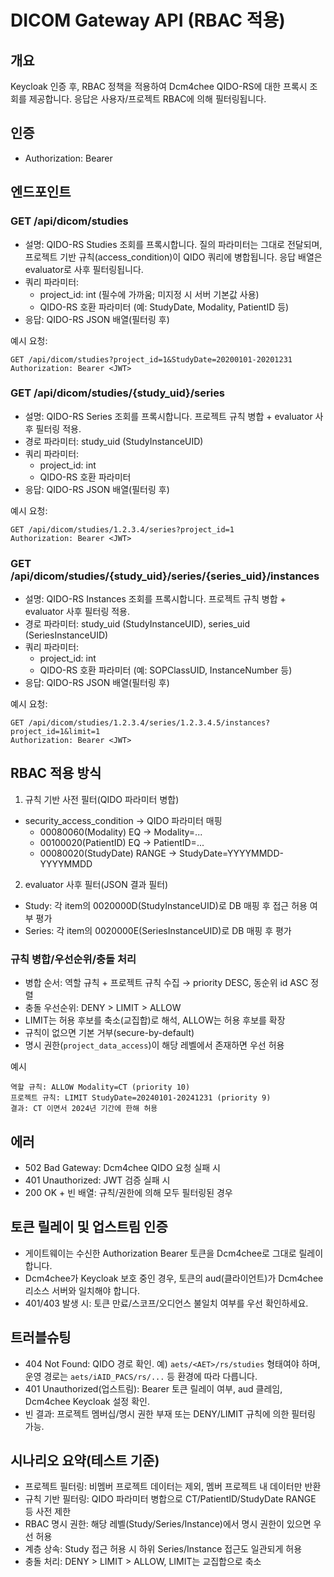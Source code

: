 # DICOM Gateway API (RBAC 적용)

## 개요
Keycloak 인증 후, RBAC 정책을 적용하여 Dcm4chee QIDO-RS에 대한 프록시 조회를 제공합니다. 응답은 사용자/프로젝트 RBAC에 의해 필터링됩니다.

## 인증
- Authorization: Bearer <JWT>

## 엔드포인트

### GET /api/dicom/studies
- 설명: QIDO-RS Studies 조회를 프록시합니다. 질의 파라미터는 그대로 전달되며, 프로젝트 기반 규칙(access_condition)이 QIDO 쿼리에 병합됩니다. 응답 배열은 evaluator로 사후 필터링됩니다.
- 쿼리 파라미터:
  - project_id: int (필수에 가까움; 미지정 시 서버 기본값 사용)
  - QIDO-RS 호환 파라미터 (예: StudyDate, Modality, PatientID 등)
- 응답: QIDO-RS JSON 배열(필터링 후)

예시 요청:
```
GET /api/dicom/studies?project_id=1&StudyDate=20200101-20201231
Authorization: Bearer <JWT>
```

### GET /api/dicom/studies/{study_uid}/series
- 설명: QIDO-RS Series 조회를 프록시합니다. 프로젝트 규칙 병합 + evaluator 사후 필터링 적용.
- 경로 파라미터: study_uid (StudyInstanceUID)
- 쿼리 파라미터:
  - project_id: int
  - QIDO-RS 호환 파라미터
- 응답: QIDO-RS JSON 배열(필터링 후)

예시 요청:
```
GET /api/dicom/studies/1.2.3.4/series?project_id=1
Authorization: Bearer <JWT>
```

### GET /api/dicom/studies/{study_uid}/series/{series_uid}/instances
- 설명: QIDO-RS Instances 조회를 프록시합니다. 프로젝트 규칙 병합 + evaluator 사후 필터링 적용.
- 경로 파라미터: study_uid (StudyInstanceUID), series_uid (SeriesInstanceUID)
- 쿼리 파라미터:
  - project_id: int
  - QIDO-RS 호환 파라미터 (예: SOPClassUID, InstanceNumber 등)
- 응답: QIDO-RS JSON 배열(필터링 후)

예시 요청:
```
GET /api/dicom/studies/1.2.3.4/series/1.2.3.4.5/instances?project_id=1&limit=1
Authorization: Bearer <JWT>
```

## RBAC 적용 방식
1) 규칙 기반 사전 필터(QIDO 파라미터 병합)
- security_access_condition → QIDO 파라미터 매핑
  - 00080060(Modality) EQ → Modality=...
  - 00100020(PatientID) EQ → PatientID=...
  - 00080020(StudyDate) RANGE → StudyDate=YYYYMMDD-YYYYMMDD

2) evaluator 사후 필터(JSON 결과 필터)
- Study: 각 item의 0020000D(StudyInstanceUID)로 DB 매핑 후 접근 허용 여부 평가
- Series: 각 item의 0020000E(SeriesInstanceUID)로 DB 매핑 후 평가

### 규칙 병합/우선순위/충돌 처리
- 병합 순서: 역할 규칙 + 프로젝트 규칙 수집 → priority DESC, 동순위 id ASC 정렬
- 충돌 우선순위: DENY > LIMIT > ALLOW
- LIMIT는 허용 후보를 축소(교집합)로 해석, ALLOW는 허용 후보를 확장
- 규칙이 없으면 기본 거부(secure-by-default)
- 명시 권한(`project_data_access`)이 해당 레벨에서 존재하면 우선 허용

예시
```
역할 규칙: ALLOW Modality=CT (priority 10)
프로젝트 규칙: LIMIT StudyDate=20240101-20241231 (priority 9)
결과: CT 이면서 2024년 기간에 한해 허용
```

## 에러
- 502 Bad Gateway: Dcm4chee QIDO 요청 실패 시
- 401 Unauthorized: JWT 검증 실패 시
- 200 OK + 빈 배열: 규칙/권한에 의해 모두 필터링된 경우


## 토큰 릴레이 및 업스트림 인증
- 게이트웨이는 수신한 Authorization Bearer 토큰을 Dcm4chee로 그대로 릴레이합니다.
- Dcm4chee가 Keycloak 보호 중인 경우, 토큰의 aud(클라이언트)가 Dcm4chee 리소스 서버와 일치해야 합니다.
- 401/403 발생 시: 토큰 만료/스코프/오디언스 불일치 여부를 우선 확인하세요.

## 트러블슈팅
- 404 Not Found: QIDO 경로 확인. 예) `aets/<AET>/rs/studies` 형태여야 하며, 운영 경로는 `aets/iAID_PACS/rs/...` 등 환경에 따라 다릅니다.
- 401 Unauthorized(업스트림): Bearer 토큰 릴레이 여부, aud 클레임, Dcm4chee Keycloak 설정 확인.
- 빈 결과: 프로젝트 멤버십/명시 권한 부재 또는 DENY/LIMIT 규칙에 의한 필터링 가능.


## 시나리오 요약(테스트 기준)
- 프로젝트 필터링: 비멤버 프로젝트 데이터는 제외, 멤버 프로젝트 내 데이터만 반환
- 규칙 기반 필터링: QIDO 파라미터 병합으로 CT/PatientID/StudyDate RANGE 등 사전 제한
- RBAC 명시 권한: 해당 레벨(Study/Series/Instance)에서 명시 권한이 있으면 우선 허용
- 계층 상속: Study 접근 허용 시 하위 Series/Instance 접근도 일관되게 허용
- 충돌 처리: DENY > LIMIT > ALLOW, LIMIT는 교집합으로 축소


